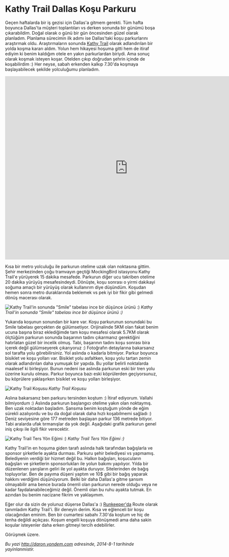# Kathy Trail Dallas Koşu Parkuru 

Geçen haftalarda bir iş gezisi için Dallas'a gitmem gerekti. Tüm hafta
boyunca Dallas'ta müşteri toplantıları vs derken sonunda bir günümü boşa
çıkarabildim. Doğal olarak o günü bir gün öncesinden güzel olarak
planladım. Planlama sürecimin ilk adımı ise Dallas'taki koşu
parkurlarını araştırmak oldu. Araştırmaların sonunda [Kathy
Trail](http://www.katytraildallas.org/) olarak adlandırılan bir yolda
koşma kararı aldım. Yolun hem hikayesi hoşuma gitti hem de itiraf ediyim
ki benim kaldığım otele en yakın parkurlardan biriydi. Ama sonuç olarak
koşmak isteyen koşar. Otelden çıkıp doğrudan şehrin içinde de
koşabilirdim :) Her neyse, sabah erkenden kalkıp 7.30'da koşmaya
başlayabilecek şekilde yolculuğumu planladım.

<iframe src="https://www.google.com/maps/embed?pb=!1m27!1m12!1m3!1d3518.371215536192!2d-96.77934770472518!3d32.833688874541544!2m3!1f0!2f0!3f0!3m2!1i1024!2i768!4f13.1!4m12!1i0!3e2!4m5!1s0x864e9f1240e26391%3A0x481d4634425348bf!2sMockingbird+Station%2C+Dallas%2C+TX+75206!3m2!1d32.837806!2d-96.774666!4m3!3m2!1d32.832460399999995!2d-96.78130689999999!5e1!3m2!1sen!2s!4v1406830017522" width="800" height="600" frameborder="0" style="border:0"></iframe>

Kısa bir metro yolculuğu ile parkurun otelime uzak olan noktasına
gittim. Şehir merkezinden çoğu tramvayın geçtiği MockingBird istasyonu
Kathy Trail'e yürüyerek 15 dakika mesafede. Parkurun diğer ucu takriben
otelime 20 dakika yürüyüş mesafesindeydi. Dönüşte, koşu sonrası o yirmi
dakikayi soğuma amaçlı bir yürüyüş olarak kullanırım diye düşündüm.
Koşudan hemen sonra metro duraklarında beklemek vs pek iyi bir fikir
gibi gelmedi dönüş macerası olarak.

![Kathy Trail'in sonunda "Smile" tabelası ince bir düşünce ürünü
:)](../media/Kathy_Trail_Dallas_Kosu_Parkuru/kathy.jpg)
*Kathy Trail'in sonunda "Smile" tabelası ince bir düşünce ürünü :)*

Yukarıda koşunun sonundan bir kare var. Koşu parkurunun sonundaki bu
Smile tabelası gerçekten de gülümsetiyor. Orijinalinde 5KM olan fakat
benim ucuna başına biraz eklediğimde tam koşu mesafesi olarak 5.7KM
olarak ölçtüğüm parkurun sonunda başarının tadını çıkarmanız gerektiğini
hatırlatan güzel bir incelik olmuş. Tabi, başarının tadını koşu sonrası
bira içerek değil gülümseyerek çıkarıyoruz :) Fotoğrafın detaylarına
bakarsanız sol tarafta yolu görebilirsiniz. Yol aslında o kadarla
bitmiyor. Parkur boyunca bisiklet ve koşu yolları var. Bisiklet yolu
asfaltken, koşu yolu tartan zemin olarak adlandırılan daha yumuşak bir
yapıda. Bu yollar belirli noktalarda maalesef ki birleşiyor. Bunun
nedeni ise aslında parkurun eski bir tren yolu üzerine kurulu olması.
Parkur boyunca bazı eski köprülerden geçiyorsunuz, bu köprülere
yaklaşırken bisiklet ve koşu yolları birleşiyor.

![Kathy Trail
Koşusu](../media/Kathy_Trail_Dallas_Kosu_Parkuru/kathy_2.jpg)
*Kathy Trail Koşusu*

Aslına bakarsanız ben parkuru tersinden koştum :) İtiraf ediyorum.
Vallahi bilmiyordum :) Aslında parkurun başlangıcı otelime yakın olan
noktaymış. Ben uzak noktadan başladım. Şansıma benim koştuğum yönde de
eğim sürekli azalıyordu ve bu da doğal olarak daha hızlı koşabilmemi
sağladı :) Deniz seviyesine göre 177 metreden başlayan parkur 136
metrede bitiyor. Tabi aralarda ufak tırmanışlar da yok değil. Aşağıdaki
grafik parkurun genel iniş çıkışı ile ilgili fikir verecektir.

![Kathy Trail Ters Yön Eğimi
:)](../media/Kathy_Trail_Dallas_Kosu_Parkuru/kathy_3.jpg)
*Kathy Trail Ters Yön Eğimi :)*

Kathy Trail'in en hoşuma giden tarafı aslında halk tarafından bağışlarla
ve sponsor şirketlerle ayakta durması. Parkuru şehir belediyesi vs
yapmamış. Belediyenin verdiği bir hizmet değil bu. Halkın bağışları,
koşucuların bağışları ve şirketlerin sponsorlukları ile yolun bakımı
yapılıyor. Yılda bir düzenlenen yarışların geliri ile yol ayakta
duruyor. Sitelerinden de bağış topluyorlar. Ben de payıma düşeni yaptım
ve 10\$ gibi bir bağış yaparak hakkını verdiğimi düşünüyorum. Belki bir
daha Dallas'a gitme şansım olmayabilir ama bence burada önemli olan
parkurun nerede olduğu veya ne kadar faydalanabileceğimiz değil. Önemli
olan bu ruhu ayakta tutmak. En azından bu benim nacizane fikrim ve
yaklaşımım. 

Eğer olur da sizin de yolunuz düşerse Dallas'a :)
[Runkeeper'da](http://runkeeper.com/user/daronyondem/route/3274009)
Route olarak tanımladım Kathy Trail'i. Bir deneyin derim. Kısa ve
eğlenceli bir koşu olacağından eminim. Ben bir cumartesi sabahı 7.30'da
koştum ve hiç de tenha değildi açıkçası. Koşum engelli koşuya dönüşmedi
ama daha sakin koşular isteyenler daha erken gitmeyi tercih edebilirler.

Görüşmek üzere.


*Bu yazi http://daron.yondem.com adresinde, 2014-8-1 tarihinde yayinlanmistir.*